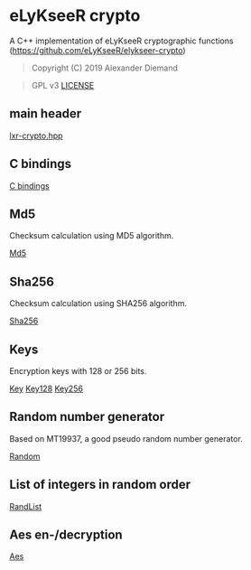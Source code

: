 # eLyKseeR crypto

A C++ implementation of eLyKseeR cryptographic functions (https://github.com/eLyKseeR/elykseer-crypto)

>  Copyright (C) 2019 Alexander Diemand

>  GPL v3
   [LICENSE](../../LICENSE)

## main header

[lxr-crypto.hpp](lxr-crypto.hpp.md)

## C bindings

[C bindings](lxr-cbindings.hpp.md)

## Md5

Checksum calculation using MD5 algorithm.

[Md5](md5.hpp.md)

## Sha256

Checksum calculation using SHA256 algorithm.

[Sha256](sha256.hpp.md)

## Keys

Encryption keys with 128 or 256 bits.

[Key](key.hpp.md)
[Key128](key128.hpp.md)
[Key256](key256.hpp.md)

## Random number generator

Based on MT19937, a good pseudo random number generator.

[Random](random.hpp.md)

## List of integers in random order

[RandList](randlist.hpp.md)

## Aes en-/decryption

[Aes](aes.hpp.md)

